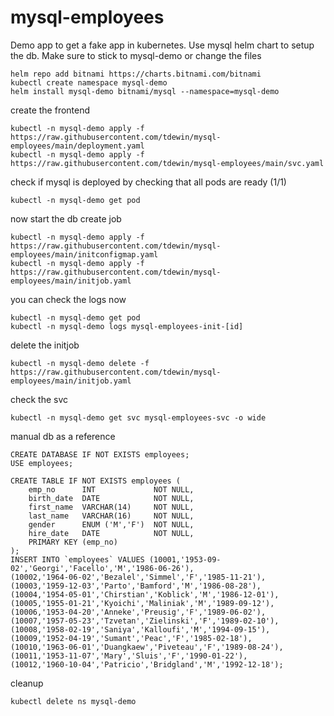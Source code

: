 # mysql-employees

Demo app to get a fake app in kubernetes. Use mysql helm chart to setup the db. Make sure to stick to mysql-demo or change the files

```
helm repo add bitnami https://charts.bitnami.com/bitnami
kubectl create namespace mysql-demo
helm install mysql-demo bitnami/mysql --namespace=mysql-demo
```

create the frontend
```
kubectl -n mysql-demo apply -f https://raw.githubusercontent.com/tdewin/mysql-employees/main/deployment.yaml
kubectl -n mysql-demo apply -f https://raw.githubusercontent.com/tdewin/mysql-employees/main/svc.yaml
```

check if mysql is deployed by checking that all pods are ready (1/1)
```
kubectl -n mysql-demo get pod
```

now start the db create job
```
kubectl -n mysql-demo apply -f https://raw.githubusercontent.com/tdewin/mysql-employees/main/initconfigmap.yaml
kubectl -n mysql-demo apply -f https://raw.githubusercontent.com/tdewin/mysql-employees/main/initjob.yaml
```

you can check the logs now
```
kubectl -n mysql-demo get pod
kubectl -n mysql-demo logs mysql-employees-init-[id]
```

delete the initjob
```
kubectl -n mysql-demo delete -f https://raw.githubusercontent.com/tdewin/mysql-employees/main/initjob.yaml
```

check the svc
```
kubectl -n mysql-demo get svc mysql-employees-svc -o wide 
```


manual db as a reference
```
CREATE DATABASE IF NOT EXISTS employees;
USE employees;

CREATE TABLE IF NOT EXISTS employees (
    emp_no      INT             NOT NULL,
    birth_date  DATE            NOT NULL,
    first_name  VARCHAR(14)     NOT NULL,
    last_name   VARCHAR(16)     NOT NULL,
    gender      ENUM ('M','F')  NOT NULL,
    hire_date   DATE            NOT NULL,
    PRIMARY KEY (emp_no)
);
INSERT INTO `employees` VALUES (10001,'1953-09-02','Georgi','Facello','M','1986-06-26'),
(10002,'1964-06-02','Bezalel','Simmel','F','1985-11-21'),
(10003,'1959-12-03','Parto','Bamford','M','1986-08-28'),
(10004,'1954-05-01','Chirstian','Koblick','M','1986-12-01'),
(10005,'1955-01-21','Kyoichi','Maliniak','M','1989-09-12'),
(10006,'1953-04-20','Anneke','Preusig','F','1989-06-02'),
(10007,'1957-05-23','Tzvetan','Zielinski','F','1989-02-10'),
(10008,'1958-02-19','Saniya','Kalloufi','M','1994-09-15'),
(10009,'1952-04-19','Sumant','Peac','F','1985-02-18'),
(10010,'1963-06-01','Duangkaew','Piveteau','F','1989-08-24'),
(10011,'1953-11-07','Mary','Sluis','F','1990-01-22'),
(10012,'1960-10-04','Patricio','Bridgland','M','1992-12-18');
```

cleanup
```
kubectl delete ns mysql-demo
```